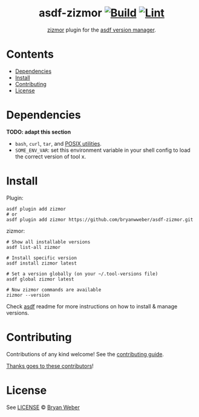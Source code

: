 <div align="center">

# asdf-zizmor [![Build](https://github.com/bryanwweber/asdf-zizmor/actions/workflows/build.yml/badge.svg)](https://github.com/bryanwweber/asdf-zizmor/actions/workflows/build.yml) [![Lint](https://github.com/bryanwweber/asdf-zizmor/actions/workflows/lint.yml/badge.svg)](https://github.com/bryanwweber/asdf-zizmor/actions/workflows/lint.yml)

[zizmor](https://woodruffw.github.io/zizmor/) plugin for the [asdf version manager](https://asdf-vm.com).

</div>

# Contents

- [Dependencies](#dependencies)
- [Install](#install)
- [Contributing](#contributing)
- [License](#license)

# Dependencies

**TODO: adapt this section**

- `bash`, `curl`, `tar`, and [POSIX utilities](https://pubs.opengroup.org/onlinepubs/9699919799/idx/utilities.html).
- `SOME_ENV_VAR`: set this environment variable in your shell config to load the correct version of tool x.

# Install

Plugin:

```shell
asdf plugin add zizmor
# or
asdf plugin add zizmor https://github.com/bryanwweber/asdf-zizmor.git
```

zizmor:

```shell
# Show all installable versions
asdf list-all zizmor

# Install specific version
asdf install zizmor latest

# Set a version globally (on your ~/.tool-versions file)
asdf global zizmor latest

# Now zizmor commands are available
zizmor --version
```

Check [asdf](https://github.com/asdf-vm/asdf) readme for more instructions on how to
install & manage versions.

# Contributing

Contributions of any kind welcome! See the [contributing guide](contributing.md).

[Thanks goes to these contributors](https://github.com/bryanwweber/asdf-zizmor/graphs/contributors)!

# License

See [LICENSE](LICENSE) © [Bryan Weber](https://github.com/bryanwweber/)
